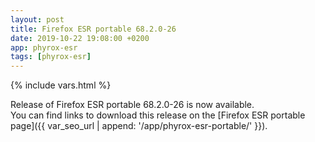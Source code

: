 ```yaml
---
layout: post
title: Firefox ESR portable 68.2.0-26
date: 2019-10-22 19:08:00 +0200
app: phyrox-esr
tags: [phyrox-esr]
---
```

{% include vars.html %}

Release of Firefox ESR portable 68.2.0-26 is now available.<br />
You can find links to download this release on the [Firefox ESR portable page]({{ var_seo_url | append: '/app/phyrox-esr-portable/' }}).